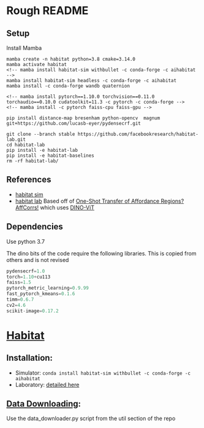 # Rough README

## Setup

Install Mamba

```
mamba create -n habitat python=3.8 cmake=3.14.0
mamba activate habitat
<!-- mamba install habitat-sim withbullet -c conda-forge -c aihabitat -->
mamba install habitat-sim headless -c conda-forge -c aihabitat
mamba install -c conda-forge wandb quaternion

<!-- mamba install pytorch==1.10.0 torchvision==0.11.0 torchaudio==0.10.0 cudatoolkit=11.3 -c pytorch -c conda-forge -->
<!-- mamba install -c pytorch faiss-cpu faiss-gpu -->

pip install distance-map bresenham python-opencv  magnum git+https://github.com/lucasb-eyer/pydensecrf.git

git clone --branch stable https://github.com/facebookresearch/habitat-lab.git
cd habitat-lab
pip install -e habitat-lab
pip install -e habitat-baselines
rm -rf habitat-lab/
```


## References
* [habitat sim](https://github.com/facebookresearch/habitat-sim)
* [habitat lab](https://github.com/facebookresearch/habitat-lab)
Based off of [One-Shot Transfer of Affordance Regions? AffCorrs!](https://sites.google.com/view/affcorrs) which uses [DINO-ViT]()

## Dependencies

Use python 3.7

The dino bits of the code require the following libraries. This is copied from others and is not revised

```python
pydensecrf=1.0
torch=1.10+cu113
faiss=1.5
pytorch_metric_learning=0.9.99
fast_pytorch_kmeans=0.1.6
timm=0.6.7
cv2=4.6
scikit-image=0.17.2
```

# [Habitat](https://aihabitat.org/)

## Installation:

- Simulator: ```conda install habitat-sim withbullet -c conda-forge -c aihabitat```
- Laboratory: [detailed here](https://github.com/facebookresearch/habitat-lab)

## [Data Downloading](https://github.com/facebookresearch/habitat-sim/blob/main/DATASETS.md):
Use the data_downloader.py script from the util section of the repo
